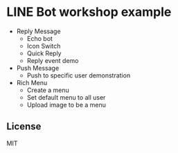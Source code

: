 # LINE Bot workshop example

- Reply Message
    - Echo bot
    - Icon Switch
    - Quick Reply
    - Reply event demo
- Push Message
    - Push to specific user demonstration
- Rich Menu
    - Create a menu
    - Set default menu to all user
    - Upload image to be a menu

## License

MIT
